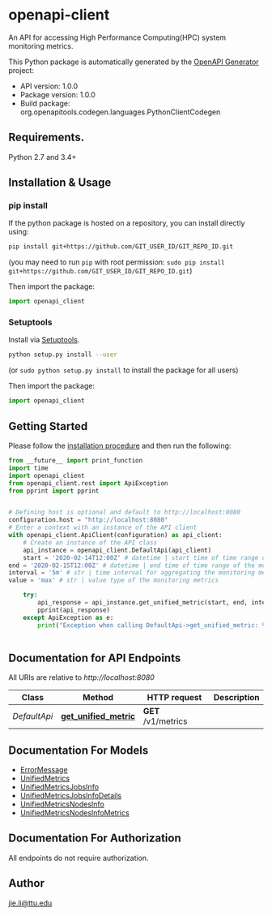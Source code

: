 # openapi-client
An API for accessing High Performance Computing(HPC) system monitoring metrics.

This Python package is automatically generated by the [OpenAPI Generator](https://openapi-generator.tech) project:

- API version: 1.0.0
- Package version: 1.0.0
- Build package: org.openapitools.codegen.languages.PythonClientCodegen

## Requirements.

Python 2.7 and 3.4+

## Installation & Usage
### pip install

If the python package is hosted on a repository, you can install directly using:

```sh
pip install git+https://github.com/GIT_USER_ID/GIT_REPO_ID.git
```
(you may need to run `pip` with root permission: `sudo pip install git+https://github.com/GIT_USER_ID/GIT_REPO_ID.git`)

Then import the package:
```python
import openapi_client
```

### Setuptools

Install via [Setuptools](http://pypi.python.org/pypi/setuptools).

```sh
python setup.py install --user
```
(or `sudo python setup.py install` to install the package for all users)

Then import the package:
```python
import openapi_client
```

## Getting Started

Please follow the [installation procedure](#installation--usage) and then run the following:

```python
from __future__ import print_function
import time
import openapi_client
from openapi_client.rest import ApiException
from pprint import pprint


# Defining host is optional and default to http://localhost:8080
configuration.host = "http://localhost:8080"
# Enter a context with an instance of the API client
with openapi_client.ApiClient(configuration) as api_client:
    # Create an instance of the API class
    api_instance = openapi_client.DefaultApi(api_client)
    start = '2020-02-14T12:00Z' # datetime | start time of time range of the monitoring metrics
end = '2020-02-15T12:00Z' # datetime | end time of time range of the monitoring metrics
interval = '5m' # str | time interval for aggregating the monitoring metrics
value = 'max' # str | value type of the monitoring metrics

    try:
        api_response = api_instance.get_unified_metric(start, end, interval, value)
        pprint(api_response)
    except ApiException as e:
        print("Exception when calling DefaultApi->get_unified_metric: %s\n" % e)
    
```

## Documentation for API Endpoints

All URIs are relative to *http://localhost:8080*

Class | Method | HTTP request | Description
------------ | ------------- | ------------- | -------------
*DefaultApi* | [**get_unified_metric**](docs/DefaultApi.md#get_unified_metric) | **GET** /v1/metrics | 


## Documentation For Models

 - [ErrorMessage](docs/ErrorMessage.md)
 - [UnifiedMetrics](docs/UnifiedMetrics.md)
 - [UnifiedMetricsJobsInfo](docs/UnifiedMetricsJobsInfo.md)
 - [UnifiedMetricsJobsInfoDetails](docs/UnifiedMetricsJobsInfoDetails.md)
 - [UnifiedMetricsNodesInfo](docs/UnifiedMetricsNodesInfo.md)
 - [UnifiedMetricsNodesInfoMetrics](docs/UnifiedMetricsNodesInfoMetrics.md)


## Documentation For Authorization

 All endpoints do not require authorization.

## Author

jie.li@ttu.edu


